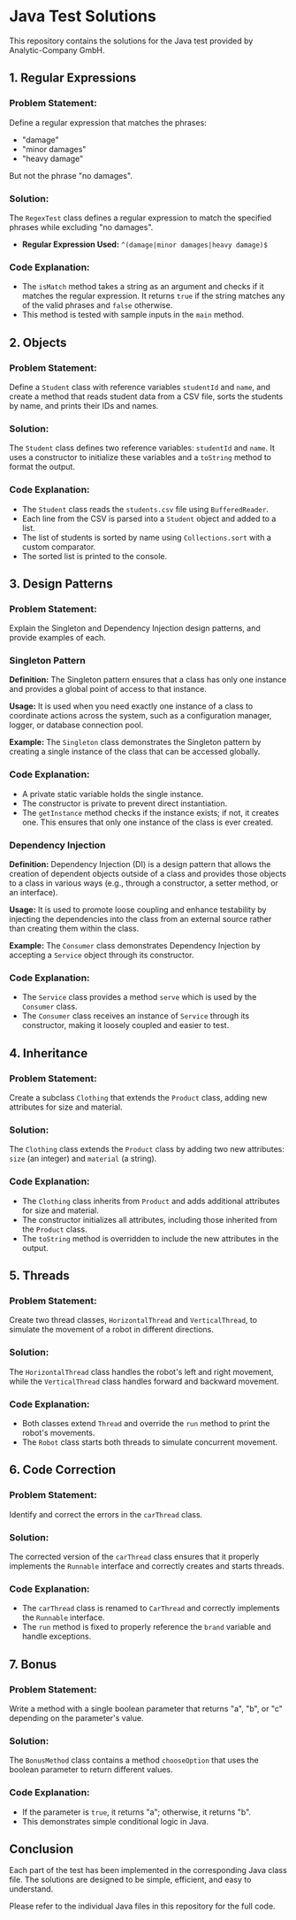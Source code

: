 # Java Test Solutions

This repository contains the solutions for the Java test provided by Analytic-Company GmbH.

## 1. Regular Expressions

### Problem Statement:
Define a regular expression that matches the phrases:
- "damage"
- "minor damages"
- "heavy damage"

But not the phrase "no damages".

### Solution:
The `RegexTest` class defines a regular expression to match the specified phrases while excluding "no damages".

- **Regular Expression Used:** `^(damage|minor damages|heavy damage)$`

### Code Explanation:
- The `isMatch` method takes a string as an argument and checks if it matches the regular expression. It returns `true` if the string matches any of the valid phrases and `false` otherwise.
- This method is tested with sample inputs in the `main` method.

## 2. Objects

### Problem Statement:
Define a `Student` class with reference variables `studentId` and `name`, and create a method that reads student data from a CSV file, sorts the students by name, and prints their IDs and names.

### Solution:
The `Student` class defines two reference variables: `studentId` and `name`. It uses a constructor to initialize these variables and a `toString` method to format the output.

### Code Explanation:
- The `Student` class reads the `students.csv` file using `BufferedReader`.
- Each line from the CSV is parsed into a `Student` object and added to a list.
- The list of students is sorted by name using `Collections.sort` with a custom comparator.
- The sorted list is printed to the console.

## 3. Design Patterns

### Problem Statement:
Explain the Singleton and Dependency Injection design patterns, and provide examples of each.

### Singleton Pattern

**Definition:**
The Singleton pattern ensures that a class has only one instance and provides a global point of access to that instance.

**Usage:**
It is used when you need exactly one instance of a class to coordinate actions across the system, such as a configuration manager, logger, or database connection pool.

**Example:**
The `Singleton` class demonstrates the Singleton pattern by creating a single instance of the class that can be accessed globally.

### Code Explanation:
- A private static variable holds the single instance.
- The constructor is private to prevent direct instantiation.
- The `getInstance` method checks if the instance exists; if not, it creates one. This ensures that only one instance of the class is ever created.

### Dependency Injection

**Definition:**
Dependency Injection (DI) is a design pattern that allows the creation of dependent objects outside of a class and provides those objects to a class in various ways (e.g., through a constructor, a setter method, or an interface).

**Usage:**
It is used to promote loose coupling and enhance testability by injecting the dependencies into the class from an external source rather than creating them within the class.

**Example:**
The `Consumer` class demonstrates Dependency Injection by accepting a `Service` object through its constructor.

### Code Explanation:
- The `Service` class provides a method `serve` which is used by the `Consumer` class.
- The `Consumer` class receives an instance of `Service` through its constructor, making it loosely coupled and easier to test.

## 4. Inheritance

### Problem Statement:
Create a subclass `Clothing` that extends the `Product` class, adding new attributes for size and material.

### Solution:
The `Clothing` class extends the `Product` class by adding two new attributes: `size` (an integer) and `material` (a string).

### Code Explanation:
- The `Clothing` class inherits from `Product` and adds additional attributes for size and material.
- The constructor initializes all attributes, including those inherited from the `Product` class.
- The `toString` method is overridden to include the new attributes in the output.

## 5. Threads

### Problem Statement:
Create two thread classes, `HorizontalThread` and `VerticalThread`, to simulate the movement of a robot in different directions.

### Solution:
The `HorizontalThread` class handles the robot's left and right movement, while the `VerticalThread` class handles forward and backward movement.

### Code Explanation:
- Both classes extend `Thread` and override the `run` method to print the robot's movements.
- The `Robot` class starts both threads to simulate concurrent movement.

## 6. Code Correction

### Problem Statement:
Identify and correct the errors in the `carThread` class.

### Solution:
The corrected version of the `carThread` class ensures that it properly implements the `Runnable` interface and correctly creates and starts threads.

### Code Explanation:
- The `carThread` class is renamed to `CarThread` and correctly implements the `Runnable` interface.
- The `run` method is fixed to properly reference the `brand` variable and handle exceptions.

## 7. Bonus

### Problem Statement:
Write a method with a single boolean parameter that returns "a", "b", or "c" depending on the parameter's value.

### Solution:
The `BonusMethod` class contains a method `chooseOption` that uses the boolean parameter to return different values.

### Code Explanation:
- If the parameter is `true`, it returns "a"; otherwise, it returns "b".
- This demonstrates simple conditional logic in Java.

## Conclusion

Each part of the test has been implemented in the corresponding Java class file. The solutions are designed to be simple, efficient, and easy to understand.

Please refer to the individual Java files in this repository for the full code.
